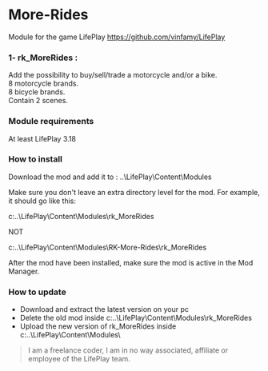 # More-Rides 
Module for the game LifePlay
https://github.com/vinfamy/LifePlay


### 1- rk_MoreRides  : 
Add the possibility to buy/sell/trade a motorcycle and/or a bike.  
8 motorcycle brands.  
8 bicycle brands.  
Contain 2 scenes.  


### Module requirements
At least LifePlay 3.18


### How to install
Download the mod and add it to : ..\LifePlay\Content\Modules

Make sure you don't leave an extra directory level for the mod. For example, it should go like this:

c:\..\LifePlay\Content\Modules\rk_MoreRides 

NOT

c:\..\LifePlay\Content\Modules\RK-More-Rides\rk_MoreRides

After the mod have been installed, make sure the mod is active in the Mod Manager. 


### How to update
* Download and extract the latest version on your pc
* Delete the old mod inside c:\..\LifePlay\Content\Modules\rk_MoreRides
* Upload the new version of rk_MoreRides inside c:\..\LifePlay\Content\Modules\



> I am a freelance coder, I am in no way associated, affiliate or employee of the LifePlay team.
